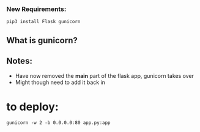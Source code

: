 ### New Requirements: 
`pip3 install Flask gunicorn`

## What is gunicorn? 


## Notes: 
- Have now removed the __main__ part of the flask app, gunicorn takes over 
- Might though need to add it back in 

# to deploy: 
`gunicorn -w 2 -b 0.0.0.0:80 app.py:app`  

